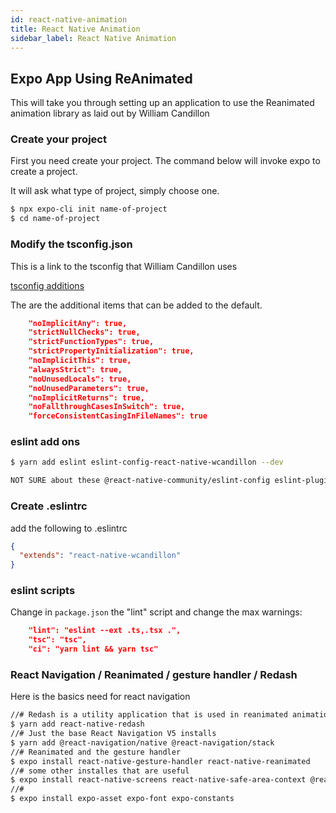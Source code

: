 ```yaml
---
id: react-native-animation
title: React Native Animation
sidebar_label: React Native Animation
---
```


## Expo App Using ReAnimated

This will take you through setting up an application to use the Reanimated animation library as laid out by William Candillon

### Create your project

First you need create your project.  The command below will invoke expo to create a project.

It will ask what type of project, simply choose one.  

```bash
$ npx expo-cli init name-of-project
$ cd name-of-project
```

### Modify the tsconfig.json

This is a link to the tsconfig that William Candillon uses

[tsconfig additions](https://github.com/wcandillon/react-native-gestures-and-animations-workshop/blob/master/tsconfig.json)

The are the additional items that can be added to the default.

```json
    "noImplicitAny": true,
    "strictNullChecks": true,
    "strictFunctionTypes": true,
    "strictPropertyInitialization": true,
    "noImplicitThis": true,
    "alwaysStrict": true,
    "noUnusedLocals": true,
    "noUnusedParameters": true,
    "noImplicitReturns": true,
    "noFallthroughCasesInSwitch": true,
    "forceConsistentCasingInFileNames": true
```

### eslint add ons

```bash
$ yarn add eslint eslint-config-react-native-wcandillon --dev

NOT SURE about these @react-native-community/eslint-config eslint-plugin-import
```

### Create .eslintrc

add the following to .eslintrc

```json
{
  "extends": "react-native-wcandillon"
}
```

### eslint scripts

Change in `package.json` the "lint" script and change the max warnings:

```json
    "lint": "eslint --ext .ts,.tsx .",
    "tsc": "tsc",
    "ci": "yarn lint && yarn tsc"
```

### React Navigation / Reanimated / gesture handler / Redash

Here is the basics need for react navigation

```bash
//# Redash is a utility application that is used in reanimated animations
$ yarn add react-native-redash
//# Just the base React Navigation V5 installs
$ yarn add @react-navigation/native @react-navigation/stack
//# Reanimated and the gesture handler
$ expo install react-native-gesture-handler react-native-reanimated 
//# some other installes that are useful
$ expo install react-native-screens react-native-safe-area-context @react-native-community/masked-view
//# 
$ expo install expo-asset expo-font expo-constants
```